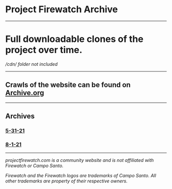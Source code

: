 # Project Firewatch Archive

---

# Full downloadable clones of the project over time.

*/cdn/ folder not included*

---

## Crawls of the website can be found on [Archive.org](https://web.archive.org/web/*/https://projectfirewatch.com)

---

## Archives

### [5-31-21](/cdn/rar/Firewatch-Guide-5-31-21.rar)


### [8-1-21](/cdn/rar/ProjectFirewatch-8-1-21.rar)

---

*projectfirewatch.com is a community website and is not affiliated with Firewatch or Campo Santo.*

*Firewatch and the Firewatch logos are trademarks of Campo Santo. All other trademarks are property of their respective owners.*
